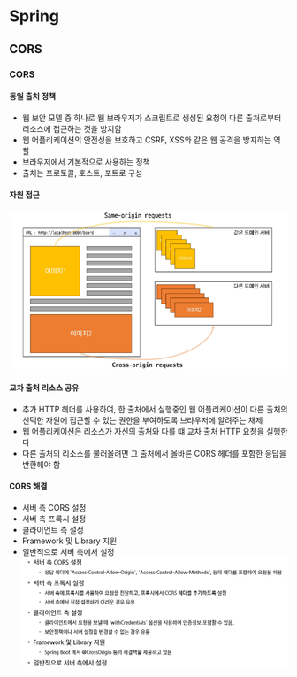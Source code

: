 # Spring

## CORS

### CORS

#### 동일 출처 정책

- 웹 보안 모델 중 하나로 웹 브라우저가 스크립트로 생성된 요청이 다른 출처로부터 리소스에 접근하는 것을 방지함
- 웹 어플리케이션의 안전성을 보호하고 CSRF, XSS와 같은 웹 공격을 방지하는 역할
- 브라우저에서 기본적으로 사용하는 정책
- 출처는 프로토콜, 호스트, 포트로 구성

#### 자원 접근

![alt text](image.png)

#### 교차 출처 리소스 공유

- 추가 HTTP 헤더를 사용하여, 한 출처에서 실행중인 웹 어플리케이션이 다른 출처의 선택한 자원에 접근할 수 있는 권한을 부여하도록 브라우저에 알려주는 채제
- 웹 어플리케이션은 리소스가 자신의 출처와 다를 떄 교차 출처 HTTP 요청을 실행한다
- 다른 출처의 리소스를 불러올려면 그 출처에서 올바른 CORS 헤더를 포함한 응답을 반환해야 함

#### CORS 해결

- 서버 측 CORS 설정
- 서버 측 프록시 설정
- 클라이언트 측 설정
- Framework 및 Library 지원
- 일반적으로 서버 측에서 설정
  ![alt text](image-1.png)
